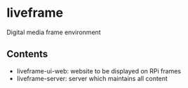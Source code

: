 # liveframe
Digital media frame environment

## Contents
- liveframe-ui-web: website to be displayed on RPi frames
- liveframe-server: server which maintains all content
